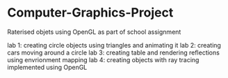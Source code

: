 # Computer-Graphics-Project

Raterised objets using OpenGL as part of school assignment

lab 1: creating circle objects using triangles and animating it
lab 2: creating cars moving around a circle
lab 3: creating table and rendering reflections using envrionment mapping
lab 4: creating objects with ray tracing implemented using OpenGL
